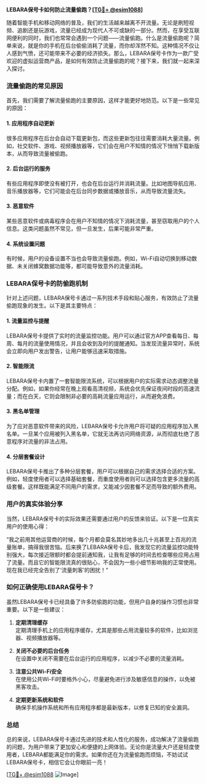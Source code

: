 **LEBARA保号卡如何防止流量偷跑？[[TG💪+ @esim1088](https://t.me/s/esim1088)]**

随着智能手机和移动网络的普及，我们的生活越来越离不开流量。无论是刷短视频、追剧还是玩游戏，流量已经成为现代人不可或缺的一部分。然而，在享受互联网便利的同时，我们也常常会遇到一个问题——流量偷跑。什么是流量偷跑呢？简单来说，就是你的手机在后台偷偷消耗了流量，而你却浑然不知。这种情况不仅让人感到气愤，还可能带来不必要的经济损失。那么，LEBARA保号卡作为一款广受欢迎的虚拟运营商产品，是如何有效防止流量偷跑的呢？接下来，我们就一起来深入探讨。

### 流量偷跑的常见原因

首先，我们需要了解流量偷跑的主要原因，这样才能更好地防范。以下是一些常见的原因：

#### 1. **应用程序自动更新**
很多应用程序在后台会自动下载更新包，而这些更新包往往需要消耗大量流量。例如，社交软件、游戏、视频播放器等，它们会在用户不知情的情况下悄悄下载新版本，从而导致流量被偷跑。

#### 2. **后台运行的服务**
有些应用程序即使没有被打开，也会在后台运行并消耗流量。比如地图导航应用、音乐播放器等，它们可能会在后台同步数据或播放音乐，从而导致流量流失。

#### 3. **恶意软件**
某些恶意软件或病毒程序会在用户不知情的情况下消耗流量，甚至窃取用户的个人信息。这类问题虽然不常见，但一旦发生，后果可能非常严重。

#### 4. **系统设置问题**
有时候，用户的设备设置不当也会导致流量偷跑。例如，Wi-Fi自动切换到移动数据、未关闭蜂窝数据功能等，都可能导致意外的流量消耗。

### LEBARA保号卡的防偷跑机制

针对上述问题，LEBARA保号卡通过一系列技术手段和贴心服务，有效防止了流量偷跑现象的发生。以下是其主要特点：

#### 1. **流量监控与提醒**
LEBARA保号卡提供了实时的流量监控功能。用户可以通过官方APP查看每日、每周、每月的流量使用情况，并且会收到及时的提醒通知。当发现流量异常时，系统会立即向用户发出警告，让用户能够迅速采取措施。

#### 2. **智能限流**
LEBARA保号卡内置了一套智能限流系统，可以根据用户的实际需求动态调整流量分配。例如，如果你经常在晚上观看高清视频，系统会优先保证夜间时段的高速流量；而在白天，它则会限制非必要的高耗流量应用运行，从而避免浪费。

#### 3. **黑名单管理**
为了应对恶意软件带来的风险，LEBARA保号卡允许用户将可疑的应用程序加入黑名单。一旦某个应用被列入黑名单，它就无法再访问网络资源，从而彻底杜绝了恶意程序对流量的非法占用。

#### 4. **分层套餐设计**
LEBARA保号卡推出了多种分层套餐，用户可以根据自己的需求选择合适的方案。例如，轻度使用者可以选择基础套餐，而重度使用者则可以选择包含更多流量的高级套餐。这样既能满足不同用户的需求，又能减少因套餐不足而导致的额外费用。

### 用户的真实体验分享

当然，LEBARA保号卡的实际效果还需要通过用户的反馈来验证。以下是一位真实用户的使用心得：

“我之前用其他运营商的时候，每个月都会莫名其妙地多出几十兆甚至上百兆的流量账单，搞得我很苦恼。后来换了LEBARA保号卡后，我发现它的流量监控功能特别强大，每次接近限额时都会提前通知我，让我有足够的时间去检查哪些应用占用了流量。而且它的智能限流真的很贴心，不会因为一些小细节影响我的正常使用。现在我已经完全告别了‘流量刺客’的困扰！”

### 如何正确使用LEBARA保号卡？

虽然LEBARA保号卡已经具备了许多防偷跑的功能，但用户自身的操作习惯也非常重要。以下是一些建议：

1. **定期清理缓存**  
   定期清理手机上的应用程序缓存，尤其是那些占用流量较多的软件，比如浏览器、视频播放器等。

2. **关闭不必要的后台任务**  
   在设置中关闭不需要在后台运行的应用程序，以减少不必要的流量消耗。

3. **注意公共Wi-Fi安全**  
   在使用公共Wi-Fi时要格外小心，尽量避免进行涉及敏感信息的操作，以免被黑客攻击。

4. **定期更新系统和软件**  
   确保手机操作系统和所有应用程序都是最新版本，以修复已知的安全漏洞。

### 总结

总的来说，LEBARA保号卡通过先进的技术和人性化的服务，成功解决了流量偷跑的问题，为用户带来了更加安心和便捷的上网体验。无论你是流量大户还是轻度使用者，LEBARA都能满足你的需求。如果你还在为流量偷跑而烦恼，不妨试试LEBARA保号卡，相信它会让你眼前一亮！

[[TG💪+ @esim1088](https://t.me/s/esim1088) ![Image](https://i.postimg.cc/4NQfJmqS/Snipaste-2025-05-13-00-14-12.png)]